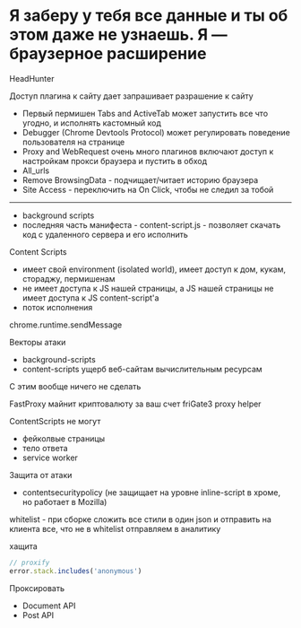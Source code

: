 #  Я заберу у тебя все данные и ты об этом даже не узнаешь. Я — браузерное расширение

HeadHunter

Доступ плагина к сайту дает запрашивает разрашение к сайту

- Первый пермишен Tabs and ActiveTab может запустить все что угодно, и исполнять кастомный код
- Debugger (Chrome Devtools Protocol) может регулировать поведение пользователя на странице
- Proxy and WebRequest очень много плагинов включают доступ к настройкам прокси браузера и пустить в обход
- All_urls
- Remove BrowsingData - подчищает/читает историю браузера
- Site Access - переключить на On Click, чтобы не следил за тобой
---
- background scripts
- последняя часть манифеста - content-script.js - позволяет скачать код с удаленного сервера и его исполнить

Content Scripts
- имеет свой environment (isolated world), имеет доступ к дом, кукам, стораджу, пермишенам 
- не имеет доступа к JS нашей страницы, а JS нашей страницы не имеет доступа к JS content-script'а
- поток исполнения

chrome.runtime.sendMessage

Векторы атаки
- background-scripts
- content-scripts
ущерб веб-сайтам
вычислительным ресурсам

С этим вообще ничего не сделать

FastProxy майнит криптовалюту за ваш счет
friGate3 proxy helper

ContentScripts не могут
- фейколвые страницы
- тело ответа 
- service worker

Защита от атаки
- contentsecuritypolicy (не защищает на уровне inline-script в хроме, но работает в Mozilla)

whitelist - при сборке сложить все стили в один json и отправить на клиента
все, что не в whitelist отправляем в аналитику

хащита
```js
// proxify
error.stack.includes('anonymous')
```

Проксировать
- Document API
- Post API
